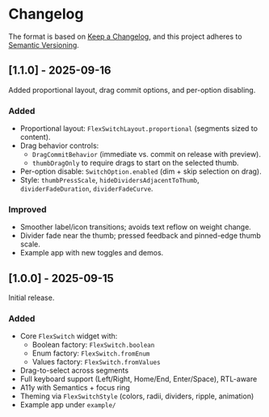 # Changelog

The format is based on [Keep a Changelog](https://keepachangelog.com/en/1.0.0/),
and this project adheres to [Semantic Versioning](https://semver.org/spec/v2.0.0.html).

## [1.1.0] - 2025-09-16

Added proportional layout, drag commit options, and per-option disabling.

### Added
- Proportional layout: `FlexSwitchLayout.proportional` (segments sized to content).
- Drag behavior controls:
  - `DragCommitBehavior` (immediate vs. commit on release with preview).
  - `thumbDragOnly` to require drags to start on the selected thumb.
- Per-option disable: `SwitchOption.enabled` (dim + skip selection on drag).
- Style: `thumbPressScale`, `hideDividersAdjacentToThumb`,
  `dividerFadeDuration`, `dividerFadeCurve`.

### Improved
- Smoother label/icon transitions; avoids text reflow on weight change.
- Divider fade near the thumb; pressed feedback and pinned-edge thumb scale.
- Example app with new toggles and demos.

## [1.0.0] - 2025-09-15

Initial release.

### Added
- Core `FlexSwitch` widget with:
  - Boolean factory: `FlexSwitch.boolean`
  - Enum factory: `FlexSwitch.fromEnum`
  - Values factory: `FlexSwitch.fromValues`
- Drag-to-select across segments
- Full keyboard support (Left/Right, Home/End, Enter/Space), RTL-aware
- A11y with Semantics + focus ring
- Theming via `FlexSwitchStyle` (colors, radii, dividers, ripple, animation)
- Example app under `example/`
